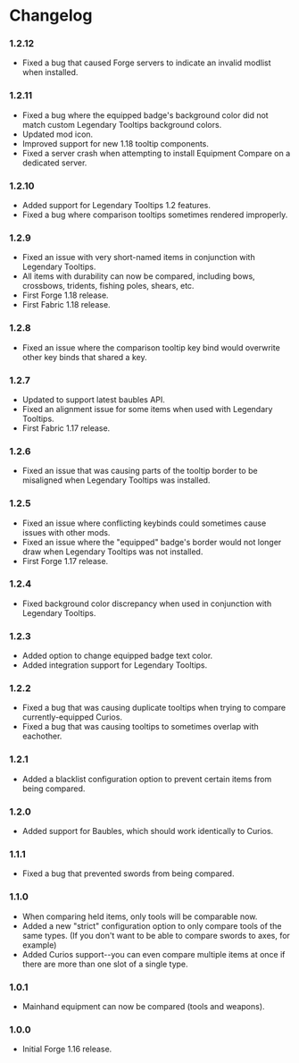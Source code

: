 # Changelog

### 1.2.12
- Fixed a bug that caused Forge servers to indicate an invalid modlist when installed.

### 1.2.11
- Fixed a bug where the equipped badge's background color did not match custom Legendary Tooltips background colors.
- Updated mod icon.
- Improved support for new 1.18 tooltip components.
- Fixed a server crash when attempting to install Equipment Compare on a dedicated server.

### 1.2.10
- Added support for Legendary Tooltips 1.2 features.
- Fixed a bug where comparison tooltips sometimes rendered improperly.

### 1.2.9
- Fixed an issue with very short-named items in conjunction with Legendary Tooltips.
- All items with durability can now be compared, including bows, crossbows, tridents, fishing poles, shears, etc.
- First Forge 1.18 release.
- First Fabric 1.18 release.

### 1.2.8
- Fixed an issue where the comparison tooltip key bind would overwrite other key binds that shared a key.

### 1.2.7
- Updated to support latest baubles API.
- Fixed an alignment issue for some items when used with Legendary Tooltips.
- First Fabric 1.17 release.

### 1.2.6
- Fixed an issue that was causing parts of the tooltip border to be misaligned when Legendary Tooltips was installed.

### 1.2.5
- Fixed an issue where conflicting keybinds could sometimes cause issues with other mods.
- Fixed an issue where the "equipped" badge's border would not longer draw when Legendary Tooltips was not installed.
- First Forge 1.17 release.

### 1.2.4
- Fixed background color discrepancy when used in conjunction with Legendary Tooltips.

### 1.2.3
- Added option to change equipped badge text color.
- Added integration support for Legendary Tooltips.

### 1.2.2
- Fixed a bug that was causing duplicate tooltips when trying to compare currently-equipped Curios.
- Fixed a bug that was causing tooltips to sometimes overlap with eachother.

### 1.2.1
- Added a blacklist configuration option to prevent certain items from being compared.

### 1.2.0
- Added support for Baubles, which should work identically to Curios.

### 1.1.1
- Fixed a bug that prevented swords from being compared.

### 1.1.0
- When comparing held items, only tools will be comparable now.
- Added a new "strict" configuration option to only compare tools of the same types. (If you don't want to be able to compare swords to axes, for example)
- Added Curios support--you can even compare multiple items at once if there are more than one slot of a single type.

### 1.0.1
- Mainhand equipment can now be compared (tools and weapons).

### 1.0.0
- Initial Forge 1.16 release.